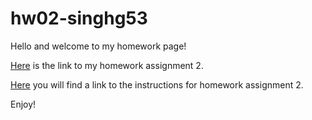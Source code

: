# hw02-singhg53

Hello and welcome to my homework page!

[Here](https://github.com/STAT545-UBC-students/hw02-singhg53/blob/master/hw02-singhg53.Rmd) is the link to my homework assignment 2.

[Here](http://stat545.com/Classroom/assignments/hw02/hw02.html) you will find a link to the instructions for homework assignment 2.

Enjoy!
